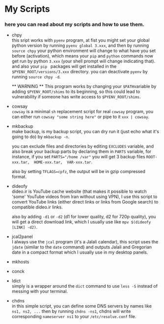 # My Scripts
### here you can read about my scripts and how to use them.

* chpy  
  this sript works with `pyenv` program, at fist you might set your global python version by running `pyenv global 3.xxx`, and then by running `source chpy` your python environment will change to what have you set before (activation), which means your `pip` and `python` commands now get run by python `3.xxx` (your shell prompt will change indicating that).
  and also your `pip ` packages will get installed in the `$PYENV_ROOT/versions/3.xxx` directory.
  you can deactivate `pyenv` by running `source chpy -d`.

  ** WARNING ** This program works by changing your `$PATH`variable by adding `$PYENV_ROOT/shims` to its beginning, so this could lead to vulnerability if someone has write access to `$PYENV_ROOT/shims`.

* cowsay  
  `cowsay` is a minimal `sh` replacement script for real `cowsay` program, 
  you can either run `cowsay "some string here"` or pipe to it `xxx | cowsay`.

* mkbackup  
  make backup, is my backup script, you can dry run it (just echo what it's going to do) by `mkbackup -n`.
  
  you can exclude files and directories by editing `EXCLUDES` variable, and also break your backup parts by declaring them in `PARTS` variable, for instance, if you set `PARTS="/home /var"` you will get 3 backup files `ROOT-xxx.tar,  HOME-xxx.tar,  VAR-xxx.tar`.
  
  also by setting `TFLAGS=cpfz`, the output will be in gzip compressed format.

* dideofy  
  dideo.ir is YouTube cache website (that makes it possible to watch 'some' YouTube videos from Iran without using VPN), I use this script to convert YouTube links (either direct links or links from Google search) to compatible dideo.ir links.
  
  also by adding `-d1` or `-d2` (d1 for lower quality, d2 for 720p quality), you will get a direct download link, which I usually use like `mpv $(dideofy [LINK] -d2)`.
  
* jcal2panel  
  I always use the `jcal` program (it's a Jalali calendar), this script uses the `jdate` (similar to the `date` command) and outputs Jalali and Gregorian date in a compact format which I usually use in my desktop panels.

* mkhosts  
* conck  
* ldict  
  simply is a wrapper around the `dict` command to use `less -S` instead of messing with your terminal.

* chdns  
  in this simple script, you can define some DNS servers by names like `ns1, ns2, ...` then by running `chdns -ns1`, chdns will write corresponding `nameserver ns1` to your `/etc/resolve.conf` file.
